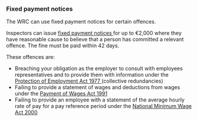 ###  Fixed payment notices

The WRC can use fixed payment notices for certain offences.

Inspectors can issue [ fixed payment notices
](https://www.workplacerelations.ie/en/Complaints_Disputes/Inspections/Fixed_Payment_Notice/)
for up to €2,000 where they have reasonable cause to believe that a person has
committed a relevant offence. The fine must be paid within 42 days.

These offences are:

  * Breaching your obligation as the employer to consult with employees representatives and to provide them with information under the [ Protection of Employment Act 1977 ](https://www.irishstatutebook.ie/eli/1977/act/7/enacted/en/html) (collective redundancies) 
  * Failing to provide a statement of wages and deductions from wages under the [ Payment of Wages Act 1991 ](https://www.irishstatutebook.ie/eli/1991/act/25/enacted/en/print.html)
  * Failing to provide an employee with a statement of the average hourly rate of pay for a pay reference period under the [ National Minimum Wage Act 2000 ](https://www.irishstatutebook.ie/eli/2000/act/5/enacted/en/html)
